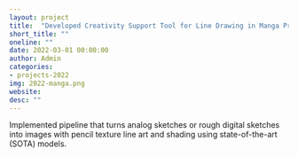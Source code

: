 ```yaml
---
layout: project
title:  "Developed Creativity Support Tool for Line Drawing in Manga Production"
short_title: ""
oneline: ""
date: 2022-03-01 00:00:00
author: Admin
categories:
- projects-2022
img: 2022-manga.png
website: 
desc: ""
---
```

Implemented pipeline that turns analog sketches or rough digital sketches into images with pencil texture line art and shading using state-of-the-art (SOTA) models.